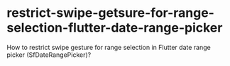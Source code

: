 # restrict-swipe-getsure-for-range-selection-flutter-date-range-picker
How to restrict swipe gesture for range selection in Flutter date range picker (SfDateRangePicker)? 
